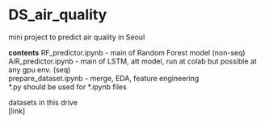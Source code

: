 # DS_air_quality
mini project to predict air quality in Seoul

**contents**
RF_predictor.ipynb - main of Random Forest model (non-seq)  
AiR_predictor.ipynb - main of LSTM, att model, run at colab but possible at any gpu env. (seq)  
prepare_dataset.ipynb - merge, EDA, feature engineering  
*.py should be used for *.ipynb files  
 
datasets in this drive  
[link]
